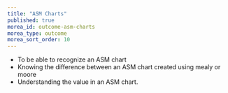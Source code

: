 ```yaml
---
title: "ASM Charts"
published: true
morea_id: outcome-asm-charts
morea_type: outcome
morea_sort_order: 10
---
```


  * To be able to recognize an ASM chart
  * Knowing the difference between an ASM chart created using mealy or moore
  * Understanding the value in an ASM chart.
